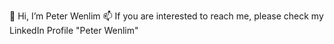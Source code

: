👋 Hi, I’m Peter Wenlim 
📫 If you are interested to reach me, please check my LinkedIn Profile "Peter Wenlim"

<!---
peterwenlim/peterwenlim is a ✨ special ✨ repository because its `README.md` (this file) appears on your GitHub profile.
You can click the Preview link to take a look at your changes.
--->
